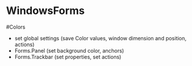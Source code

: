 # WindowsForms

#Colors
- set global settings (save Color values, window dimension and position, actions)
- Forms.Panel (set background color, anchors)
- Forms.Trackbar (set properties, set actions)